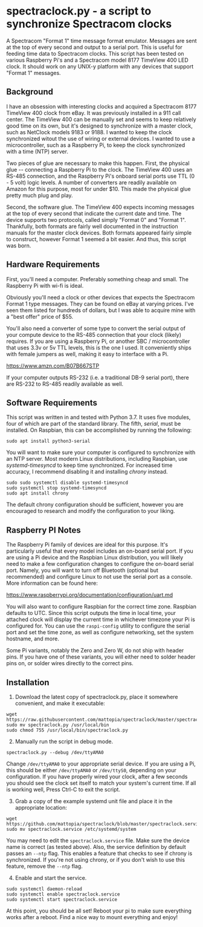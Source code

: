 # spectraclock.py - a script to synchronize Spectracom clocks 

A Spectracom "Format 1" time message format emulator.  Messages are sent at the top of every second and output to a serial port.  This is useful for feeding time data to Spectracom clocks.  This script has been tested on various Raspberry Pi's and a Spectracom model 8177 TimeView 400 LED clock.  It should work on any UNIX-y platform with any devices that support "Format 1" messages.

## Background 

I have an obsession with interesting clocks and acquired a Spectracom 8177 TimeView 400 clock from eBay.  It was previously installed in a 911 call center.  The TimeView 400 can be manually set and seems to keep relatively good time on its own, but it's designed to synchronize with a master clock, such as NetClock models 9183 or 9188.  I wanted to keep the clock synchronized witout the use of wiring or external devices.  I wanted to use a microcontroller, such as a Raspberry Pi, to keep the clock synchronized with a time (NTP) server.

Two pieces of glue are necessary to make this happen.  First, the physical glue -- connecting a Raspberry Pi to the clock.  The TimeView 400 uses an RS-485 connection, and the Raspberry Pi's onboard serial ports use TTL (0 - 5 volt) logic levels.  A number of converters are readily available on Amazon for this purpose, most for under $10.  This made the physical glue pretty much plug and play.

Second, the software glue.  The TimeView 400 expects incoming messages at the top of every second that indicate the current date and time.  The device supports two protocols, called simply "Format 0" and "Format 1".  Thankfully, both formats are fairly well documented in the instruction manuals for the master clock devices.  Both formats appeared fairly simple to construct, however Format 1 seemed a bit easier.  And thus, this script was born.

## Hardware Requirements

First, you'll need a computer.  Preferably something cheap and small.  The Raspberry Pi with wi-fi is ideal.  

Obviously you'll need a clock or other devices that expects the Spectracom Format 1 type messages.  They can be found on eBay at varying prices.  I've seen them listed for hundreds of dollars, but I was able to acquire mine with a "best offer" price of $55.  

You'll also need a converter of some type to convert the serial output of your compute device to the RS-485 connection that your clock (likely) requires.  If you are using a Raspberry Pi, or another SBC / microcontroller that uses 3.3v or 5v TTL levels, this is the one I used.  It conveniently ships with female jumpers as well, making it easy to interface with a Pi.

https://www.amzn.com/B07B667STP

If your computer outputs RS-232 (i.e. a traditional DB-9 serial port), there are RS-232 to RS-485 readily available as well.

## Software Requirements

This script was written in and tested with Python 3.7.  It uses five modules, four of which are part of the standard library.  The fifth, _serial_, must be installed.  On Raspbian, this can be accomplished by running the following:

```sudo apt install python3-serial```

You will want to make sure your computer is configured to synchronize with an NTP server.  Most modern Linux distributions, including Raspbian, use _systemd-timesyncd_ to keep time synchronized.  For increased time accuracy, I recommend disabling it and installing _chrony_ instead.  

```
sudo sudo systemctl disable systemd-timesyncd
sudo systemctl stop systemd-timesyncd
sudo apt install chrony
```

The default chrony configuration should be sufficient, however you are encouraged to research and modify the configuration to your liking.

## Raspberry PI Notes

The Raspberry Pi family of devices are ideal for this purpose.  It's particularly useful that every model includes an on-board serial port.  If you are using a Pi device and the Raspbian Linux distribution, you will likely need to make a few configuration changes to configure the on-board serial port.  Namely, you will want to turn off Bluetooth (optional but recommended) and configure Linux to not use the serial port as a console.  More information can be found here:

https://www.raspberrypi.org/documentation/configuration/uart.md

You will also want to configure Raspbian for the correct time zone.  Raspbian defaults to UTC.  Since this script outputs the time in local time, your attached clock will display the current time in whichever timezone your Pi is configured for.  You can use the `raspi-config` utility to configure the serial port and set the time zone, as well as configure networking, set the system hostname, and more.

Some Pi variants, notably the Zero and Zero W, do not ship with header pins.  If you have one of these variants, you will either need to solder header pins on, or solder wires directly to the correct pins.  

## Installation

1) Download the latest copy of spectraclock.py, place it somewhere convenient, and make it executable:

```
wget https://raw.githubusercontent.com/mattopia/spectraclock/master/spectraclock.py
sudo mv spectraclock.py /usr/local/bin
sudo chmod 755 /usr/local/bin/spectraclock.py
```

2) Manually run the script in debug mode.

```spectraclock.py --debug /dev/ttyAMA0```

Change `/dev/ttyAMA0` to your appropriate serial device.  If you are using a Pi, this should be either `/dev/ttyAMA0` or `/dev/ttyS0`, depending on your configuration.  If you have properly wired your clock, after a few seconds you should see the clock set itself to match your system's current time.  If all is working well, Press Ctrl-C to exit the script.

3) Grab a copy of the example systemd unit file and place it in the appropriate location:

```
wget https://github.com/mattopia/spectraclock/blob/master/spectraclock.service
sudo mv spectraclock.service /etc/systemd/system
```

You may need to edit the `spectraclock.service` file.  Make sure the device name is correct (as tested above).  Also, the service definition by default passes an `--ntp` flag.  This enables a feature that checks to see if chrony is synchronized.  If you're not using chrony, or if you don't wish to use this feature, remove the `--ntp` flag.

4) Enable and start the service.

```
sudo systemctl daemon-reload
sudo systemctl enable spectraclock.service
sudo systemctl start spectraclock.service
```

At this point, you should be all set!  Reboot your pi to make sure everything works after a reboot.  Find a nice way to mount everything and enjoy!
